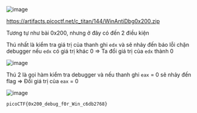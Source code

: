 ![image](https://github.com/user-attachments/assets/ac626489-faac-4339-87d0-223cc5717813)

https://artifacts.picoctf.net/c_titan/144/WinAntiDbg0x200.zip

Tương tự như bài 0x200, nhưng ở đây có đến 2 điều kiện

Thú nhất là kiểm tra giá trị của thanh ghi `edx` và sẽ nhảy đến báo lỗi chặn debugger nếu `edx` có giá trị khác 0 => Ta đổi giá trị của `edx` thành 0

![image](https://github.com/user-attachments/assets/5e7d0c9f-5b81-48a9-b8cb-c4aea576b53a)

Thú 2 là gọi hàm kiểm tra debugger và nếu thanh ghi `eax` = 0 sẽ nhảy đến flag => Đổi giá trị của `eax` = 0

![image](https://github.com/user-attachments/assets/0642c3a1-ba47-4093-bc9a-baebb8ad571a)

`picoCTF{0x200_debug_f0r_Win_c6db2768}`
